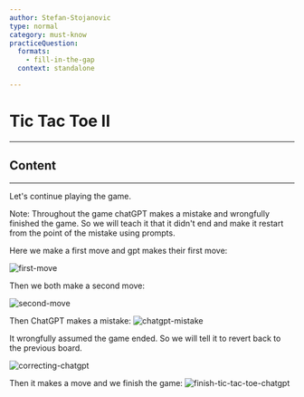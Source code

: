 ```yaml
---
author: Stefan-Stojanovic
type: normal
category: must-know
practiceQuestion:
  formats:
    - fill-in-the-gap
  context: standalone

---
```


# Tic Tac Toe II

---

## Content

---

Let's continue playing the game.

Note: Throughout the game chatGPT makes a mistake and wrongfully finished the game. So we will teach it that it didn't end and make it restart from the point of the mistake using prompts.

Here we make a first move and gpt makes their first move:

![first-move](https://img.enkipro.com/95f3e80e680d750ba0656f1807e1844e.png)

Then we both make a second move:

![second-move](https://img.enkipro.com/b9881f7e90320ab8911b19086c151f6a.png)

Then ChatGPT makes a mistake:
![chatgpt-mistake](https://img.enkipro.com/eeac8bc68d8573f176ef12ac5e157ca1.png)

It wrongfully assumed the game ended. So we will tell it to revert back to the previous board.

![correcting-chatgpt](https://img.enkipro.com/60477e5134a6ac02f19b862d319be9cb.png)

Then it makes a move and we finish the game:
![finish-tic-tac-toe-chatgpt](https://img.enkipro.com/10062c4947e29f8ab2f757f15dcba734.png)